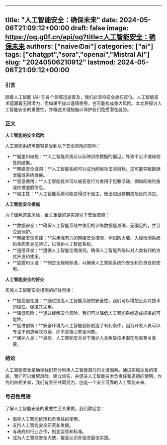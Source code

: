 
---
title: "人工智能安全：确保未来"
date: 2024-05-06T21:09:12+00:00
draft: false
image: https://og.g0f.cn/api/og?title=人工智能安全：确保未来
authors: ["naiveのai"]
categories: ["ai"]
tags: ["chatgpt","sora","openai","Mistral AI"]
slug: "20240506210912"
lastmod: 2024-05-06T21:09:12+00:00
---
### 引言

随着人工智能 (AI) 在各个领域迅速普及，我们必须将安全放在首位。人工智能技术蕴藏着无限潜力，但如果不加以谨慎使用，也可能构成重大风险。本文将探讨人工智能安全的重要性，并概述关键措施以保护我们免受潜在威胁。

### 正文

**人工智能的安全风险**

人工智能系统可能容易受到以下安全风险的影响：

- **偏差和歧视：**人工智能系统可以反映训练数据的偏见，导致不公平或歧视性的结果。
- **网络安全漏洞：**人工智能系统可以成为网络攻击的目标，这可能导致数据泄露或系统瘫痪。
- **恶意使用：**人工智能技术可以被恶意行为者用于犯罪活动，例如网络钓鱼或传播虚假信息。
- **自主性：**人工智能系统可能变得过于自主，做出超出预期或危险的决定。

**人工智能安全措施**

为了缓解这些风险，至关重要的是实施以下安全措施：

- **数据安全：**确保人工智能系统中使用的训练数据是准确、无偏见的，并且受到保护。
- **网络安全实践：**采用强有力的网络安全措施，例如防火墙、入侵检测系统和多因素身份验证，以保护人工智能系统。
- **道德开发：**遵循人工智能伦理准则，确保人工智能系统以对人类有利的方式开发和使用。
- **监管和认证：**制定法规和标准，以确保人工智能系统的安全和负责任的使用。

**人工智能安全的好处**

实施人工智能安全措施的好处包括：

- **提高信任度：**通过提高人工智能系统的安全性，我们可以增加公众对技术的信任，促进其采用。
- **降低风险：**通过缓解安全风险，我们可以降低人工智能系统造成损害的可能性。
- **促进创新：**安全环境为人工智能创新创造了有利条件，因为开发人员可以专注于创造解决方案，而不是担心安全问题。
- **保护人类：**最终，人工智能安全对于保护人类免受技术潜在危害至关重要。

### 结论

人工智能安全是确保我们充分利用人工智能潜力的关键因素。通过实施适当的措施，我们可以缓解风险，建立信任，并促进人工智能技术负责任和道德的使用。作为利益相关者，我们有责任共同努力，创造一个安全可靠的人工智能未来。

### 号召性用语

了解人工智能安全的重要性至关重要。我们敦促您：

- 倡导人工智能伦理和负责任的使用。
- 支持人工智能安全研究和发展。
- 与政府和行业合作，制定监管和标准。
- 成为人工智能安全大使，提高认识并促进最佳实践。